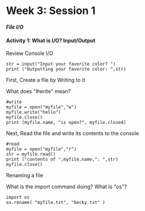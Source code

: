 # Week 3: Session 1

_**File I/O**_

#### **Activity 1: What is I/O?  Input/Output**

Review Console I/O

```
str = input("Input your favorite color? ")
print ("Outputting your favorite color: ",str)
```

First, Create a file by Writing to It

What does "\#write" mean?

```
#write
myfile = open("myfile","w")
myfile.write("hello")
myfile.close()
print (myfile.name, "is open?", myfile.closed)
```

Next, Read the file and write its contents to the console

```
#read
myfile = open("myfile","r")
str = myfile.read()
print ("contents of ",myfile.name,": ",str)
myfile.close()
```

Renaming a file

What is the import command doing?  What is "os"?

```
import os
os.rename( "myfile.txt", "becky.txt" )
```



